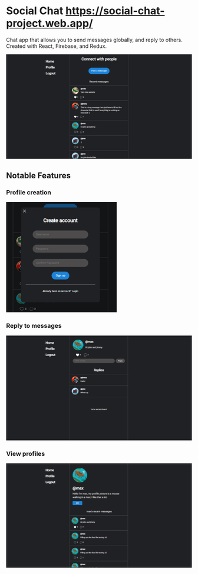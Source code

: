 # Social Chat https://social-chat-project.web.app/

Chat app that allows you to send messages globally, and reply to others.
Created with React, Firebase, and Redux.

<img src="./src/images/home_capture.png" alt="home capture" width="600px" />

## Notable Features

### Profile creation
<img src="./src/images/create_capture.png" alt="create account capture" width="300px" />

### Reply to messages
<img src="./src/images/comment_capture.png" alt="comment capture" width="600px" />

### View profiles
<img src="./src/images/profile_capture.png" alt="profile capture" width="600px" />
